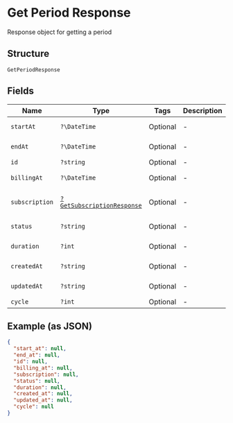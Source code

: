 
# Get Period Response

Response object for getting a period

## Structure

`GetPeriodResponse`

## Fields

| Name | Type | Tags | Description | Getter | Setter |
|  --- | --- | --- | --- | --- | --- |
| `startAt` | `?\DateTime` | Optional | - | getStartAt(): ?\DateTime | setStartAt(?\DateTime startAt): void |
| `endAt` | `?\DateTime` | Optional | - | getEndAt(): ?\DateTime | setEndAt(?\DateTime endAt): void |
| `id` | `?string` | Optional | - | getId(): ?string | setId(?string id): void |
| `billingAt` | `?\DateTime` | Optional | - | getBillingAt(): ?\DateTime | setBillingAt(?\DateTime billingAt): void |
| `subscription` | [`?GetSubscriptionResponse`](../../doc/models/get-subscription-response.md) | Optional | - | getSubscription(): ?GetSubscriptionResponse | setSubscription(?GetSubscriptionResponse subscription): void |
| `status` | `?string` | Optional | - | getStatus(): ?string | setStatus(?string status): void |
| `duration` | `?int` | Optional | - | getDuration(): ?int | setDuration(?int duration): void |
| `createdAt` | `?string` | Optional | - | getCreatedAt(): ?string | setCreatedAt(?string createdAt): void |
| `updatedAt` | `?string` | Optional | - | getUpdatedAt(): ?string | setUpdatedAt(?string updatedAt): void |
| `cycle` | `?int` | Optional | - | getCycle(): ?int | setCycle(?int cycle): void |

## Example (as JSON)

```json
{
  "start_at": null,
  "end_at": null,
  "id": null,
  "billing_at": null,
  "subscription": null,
  "status": null,
  "duration": null,
  "created_at": null,
  "updated_at": null,
  "cycle": null
}
```

